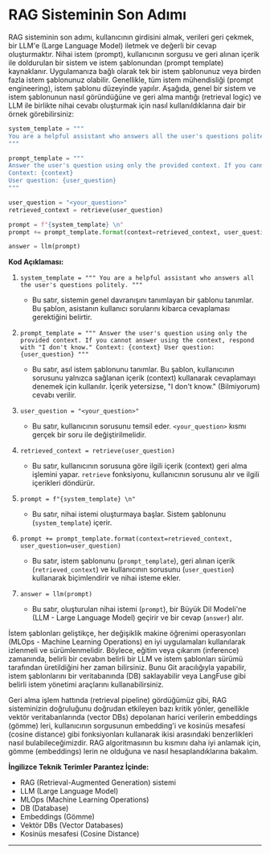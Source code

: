 # RAG Sisteminin Son Adımı
RAG sisteminin son adımı, kullanıcının girdisini almak, verileri geri çekmek, bir LLM'e (Large Language Model) iletmek ve değerli bir cevap oluşturmaktır. Nihai istem (prompt), kullanıcının sorgusu ve geri alınan içerik ile doldurulan bir sistem ve istem şablonundan (prompt template) kaynaklanır. Uygulamanıza bağlı olarak tek bir istem şablonunuz veya birden fazla istem şablonunuz olabilir. Genellikle, tüm istem mühendisliği (prompt engineering), istem şablonu düzeyinde yapılır. Aşağıda, genel bir sistem ve istem şablonunun nasıl göründüğüne ve geri alma mantığı (retrieval logic) ve LLM ile birlikte nihai cevabı oluşturmak için nasıl kullanıldıklarına dair bir örnek görebilirsiniz:

```python
system_template = """ 
You are a helpful assistant who answers all the user's questions politely.
"""

prompt_template = """ 
Answer the user's question using only the provided context. If you cannot answer using the context, respond with "I don't know."
Context: {context}
User question: {user_question}
"""

user_question = "<your_question>"
retrieved_context = retrieve(user_question)

prompt = f"{system_template} \n"
prompt += prompt_template.format(context=retrieved_context, user_question=user_question)

answer = llm(prompt)
```

**Kod Açıklaması:**

1. `system_template = """ You are a helpful assistant who answers all the user's questions politely. """` 
   - Bu satır, sistemin genel davranışını tanımlayan bir şablonu tanımlar. Bu şablon, asistanın kullanıcı sorularını kibarca cevaplaması gerektiğini belirtir.

2. `prompt_template = """ Answer the user's question using only the provided context. If you cannot answer using the context, respond with "I don't know." Context: {context} User question: {user_question} """`
   - Bu satır, asıl istem şablonunu tanımlar. Bu şablon, kullanıcının sorusunu yalnızca sağlanan içerik (context) kullanarak cevaplamayı denemek için kullanılır. İçerik yetersizse, "I don't know." (Bilmiyorum) cevabı verilir.

3. `user_question = "<your_question>"` 
   - Bu satır, kullanıcının sorusunu temsil eder. `<your_question>` kısmı gerçek bir soru ile değiştirilmelidir.

4. `retrieved_context = retrieve(user_question)`
   - Bu satır, kullanıcının sorusuna göre ilgili içerik (context) geri alma işlemini yapar. `retrieve` fonksiyonu, kullanıcının sorusunu alır ve ilgili içerikleri döndürür.

5. `prompt = f"{system_template} \n"` 
   - Bu satır, nihai istemi oluşturmaya başlar. Sistem şablonunu (`system_template`) içerir.

6. `prompt += prompt_template.format(context=retrieved_context, user_question=user_question)`
   - Bu satır, istem şablonunu (`prompt_template`), geri alınan içerik (`retrieved_context`) ve kullanıcının sorusunu (`user_question`) kullanarak biçimlendirir ve nihai isteme ekler.

7. `answer = llm(prompt)`
   - Bu satır, oluşturulan nihai istemi (`prompt`), bir Büyük Dil Modeli'ne (LLM - Large Language Model) geçirir ve bir cevap (`answer`) alır.

İstem şablonları geliştikçe, her değişiklik makine öğrenimi operasyonları (MLOps - Machine Learning Operations) en iyi uygulamaları kullanılarak izlenmeli ve sürümlenmelidir. Böylece, eğitim veya çıkarım (inference) zamanında, belirli bir cevabın belirli bir LLM ve istem şablonları sürümü tarafından üretildiğini her zaman bilirsiniz. Bunu Git aracılığıyla yapabilir, istem şablonlarını bir veritabanında (DB) saklayabilir veya LangFuse gibi belirli istem yönetimi araçlarını kullanabilirsiniz.

Geri alma işlem hattında (retrieval pipeline) gördüğümüz gibi, RAG sisteminizin doğruluğunu doğrudan etkileyen bazı kritik yönler, genellikle vektör veritabanlarında (vector DBs) depolanan harici verilerin embeddings (gömme) leri, kullanıcının sorgusunun embedding'i ve kosinüs mesafesi (cosine distance) gibi fonksiyonları kullanarak ikisi arasındaki benzerlikleri nasıl bulabileceğimizdir. RAG algoritmasının bu kısmını daha iyi anlamak için, gömme (embeddings) lerin ne olduğuna ve nasıl hesaplandıklarına bakalım.

**İngilizce Teknik Terimler Parantez İçinde:**

- RAG (Retrieval-Augmented Generation) sistemi
- LLM (Large Language Model)
- MLOps (Machine Learning Operations)
- DB (Database)
- Embeddings (Gömme)
- Vektör DBs (Vector Databases)
- Kosinüs mesafesi (Cosine Distance)

---

